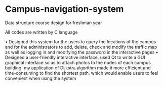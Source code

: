 # Campus-navigation-system
Data structure course design for freshman year

All codes are written by C language



• Designed this system for the users to query the locations of the campus and for the administrators to add, delete, check and modify the traffic map as well as logging in and modifying the password in the interactive pages
• Designed a user-friendly interactive interface, used Qt to write a GUI graphical interface so as to attach photos to the nodes of each campus building, my application of Dijkstra algorithm made it more efficient and time-consuming to find the shortest path, which would enable users to feel convenient when using the system

